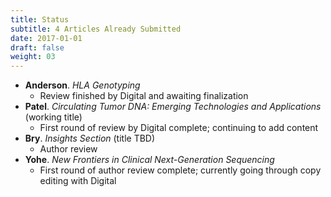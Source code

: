 ```yaml
---
title: Status
subtitle: 4 Articles Already Submitted
date: 2017-01-01
draft: false
weight: 03
---
```


* **Anderson**. *HLA Genotyping*
    * Review finished by Digital and awaiting finalization
* **Patel**. *Circulating Tumor DNA: Emerging Technologies and Applications* (working title)
    * First round of review by Digital complete; continuing to add content
* **Bry**. *Insights Section* (title TBD)
    * Author review
* **Yohe**. *New Frontiers in Clinical Next-Generation Sequencing*
    * First round of author review complete; currently going through copy editing with Digital

